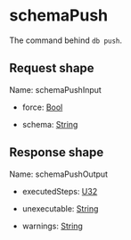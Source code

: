 # schemaPush

The command behind `db push`.



## Request shape

Name: schemaPushInput

- force: [Bool](../shapes/Bool.md)



- schema: [String](../shapes/String.md)



## Response shape

Name: schemaPushOutput

- executedSteps: [U32](../shapes/U32.md)



- unexecutable: [String](../shapes/String.md)



- warnings: [String](../shapes/String.md)



